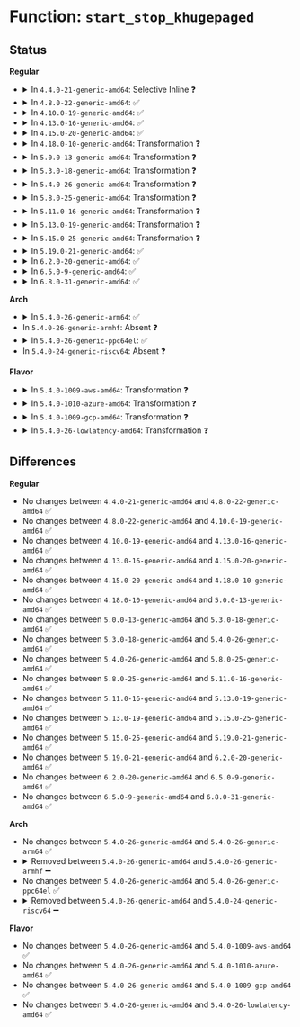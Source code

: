 # Function: <code>start_stop_khugepaged</code>

## Status
<b>Regular</b>
<ul>
<li>
<details>
<summary>In <code>4.4.0-21-generic-amd64</code>: Selective Inline ❓</summary>

```c
int start_stop_khugepaged()
```

```json
{
  "name": "start_stop_khugepaged",
  "collision_type": "Unique Static",
  "inline_type": "Selective",
  "funcs": [
    {
      "addr": 18446744071580893264,
      "name": "start_stop_khugepaged",
      "external": false,
      "loc": "mm/huge_memory.c:147",
      "file": "mm/huge_memory.c",
      "inline": "not declared, inlined",
      "caller_inline": [],
      "caller_func": [
        "mm/huge_memory.c:enabled_store"
      ]
    }
  ],
  "symbols": [
    {
      "addr": 18446744071580893264,
      "name": "start_stop_khugepaged",
      "section": ".text",
      "bind": "STB_LOCAL",
      "size": 393
    }
  ]
}
```
</details>
</li>
<li>
<details>
<summary>In <code>4.8.0-22-generic-amd64</code>: ✅</summary>

```c
int start_stop_khugepaged()
```

```json
{
  "name": "start_stop_khugepaged",
  "collision_type": "Unique Global",
  "inline_type": "No",
  "funcs": [
    {
      "addr": 18446744071581060272,
      "name": "start_stop_khugepaged",
      "external": true,
      "loc": "mm/khugepaged.c:1894",
      "file": "mm/khugepaged.c",
      "inline": "seen, unknown",
      "caller_inline": [],
      "caller_func": [
        "mm/huge_memory.c:enabled_store"
      ]
    }
  ],
  "symbols": [
    {
      "addr": 18446744071581060272,
      "name": "start_stop_khugepaged",
      "section": ".text",
      "bind": "STB_GLOBAL",
      "size": 411
    }
  ]
}
```
</details>
</li>
<li>
<details>
<summary>In <code>4.10.0-19-generic-amd64</code>: ✅</summary>

```c
int start_stop_khugepaged()
```

```json
{
  "name": "start_stop_khugepaged",
  "collision_type": "Unique Global",
  "inline_type": "No",
  "funcs": [
    {
      "addr": 18446744071581135536,
      "name": "start_stop_khugepaged",
      "external": true,
      "loc": "mm/khugepaged.c:1902",
      "file": "mm/khugepaged.c",
      "inline": "seen, unknown",
      "caller_inline": [],
      "caller_func": [
        "mm/huge_memory.c:enabled_store"
      ]
    }
  ],
  "symbols": [
    {
      "addr": 18446744071581135536,
      "name": "start_stop_khugepaged",
      "section": ".text",
      "bind": "STB_GLOBAL",
      "size": 411
    }
  ]
}
```
</details>
</li>
<li>
<details>
<summary>In <code>4.13.0-16-generic-amd64</code>: ✅</summary>

```c
int start_stop_khugepaged()
```

```json
{
  "name": "start_stop_khugepaged",
  "collision_type": "Unique Global",
  "inline_type": "No",
  "funcs": [
    {
      "addr": 18446744071581182736,
      "name": "start_stop_khugepaged",
      "external": true,
      "loc": "mm/khugepaged.c:1903",
      "file": "mm/khugepaged.c",
      "inline": "seen, unknown",
      "caller_inline": [],
      "caller_func": [
        "mm/huge_memory.c:enabled_store"
      ]
    }
  ],
  "symbols": [
    {
      "addr": 18446744071581182736,
      "name": "start_stop_khugepaged",
      "section": ".text",
      "bind": "STB_GLOBAL",
      "size": 413
    }
  ]
}
```
</details>
</li>
<li>
<details>
<summary>In <code>4.15.0-20-generic-amd64</code>: ✅</summary>

```c
int start_stop_khugepaged()
```

```json
{
  "name": "start_stop_khugepaged",
  "collision_type": "Unique Global",
  "inline_type": "No",
  "funcs": [
    {
      "addr": 18446744071581311904,
      "name": "start_stop_khugepaged",
      "external": true,
      "loc": "mm/khugepaged.c:1909",
      "file": "mm/khugepaged.c",
      "inline": "seen, unknown",
      "caller_inline": [],
      "caller_func": [
        "mm/huge_memory.c:enabled_store"
      ]
    }
  ],
  "symbols": [
    {
      "addr": 18446744071581311904,
      "name": "start_stop_khugepaged",
      "section": ".text",
      "bind": "STB_GLOBAL",
      "size": 413
    }
  ]
}
```
</details>
</li>
<li>
<details>
<summary>In <code>4.18.0-10-generic-amd64</code>: Transformation ❓</summary>

```c
int start_stop_khugepaged()
```

```json
{
  "name": "start_stop_khugepaged",
  "collision_type": "Unique Global",
  "inline_type": "No",
  "funcs": [
    {
      "addr": 0,
      "name": "start_stop_khugepaged",
      "external": true,
      "loc": "mm/khugepaged.c:1917",
      "file": "mm/khugepaged.c",
      "inline": "seen, unknown",
      "caller_inline": [],
      "caller_func": [
        "mm/huge_memory.c:hugepage_init",
        "mm/huge_memory.c:enabled_store"
      ]
    }
  ],
  "symbols": [
    {
      "addr": 18446744071581459008,
      "name": "start_stop_khugepaged.cold.44",
      "section": ".text",
      "bind": "STB_LOCAL",
      "size": 62
    },
    {
      "addr": 18446744071581458624,
      "name": "start_stop_khugepaged",
      "section": ".text",
      "bind": "STB_GLOBAL",
      "size": 384
    }
  ]
}
```
</details>
</li>
<li>
<details>
<summary>In <code>5.0.0-13-generic-amd64</code>: Transformation ❓</summary>

```c
int start_stop_khugepaged()
```

```json
{
  "name": "start_stop_khugepaged",
  "collision_type": "Unique Global",
  "inline_type": "No",
  "funcs": [
    {
      "addr": 0,
      "name": "start_stop_khugepaged",
      "external": true,
      "loc": "mm/khugepaged.c:1906",
      "file": "mm/khugepaged.c",
      "inline": "seen, unknown",
      "caller_inline": [],
      "caller_func": [
        "mm/huge_memory.c:hugepage_init",
        "mm/huge_memory.c:enabled_store"
      ]
    }
  ],
  "symbols": [
    {
      "addr": 18446744071581542691,
      "name": "start_stop_khugepaged.cold.45",
      "section": ".text",
      "bind": "STB_LOCAL",
      "size": 62
    },
    {
      "addr": 18446744071581542304,
      "name": "start_stop_khugepaged",
      "section": ".text",
      "bind": "STB_GLOBAL",
      "size": 387
    }
  ]
}
```
</details>
</li>
<li>
<details>
<summary>In <code>5.3.0-18-generic-amd64</code>: Transformation ❓</summary>

```c
int start_stop_khugepaged()
```

```json
{
  "name": "start_stop_khugepaged",
  "collision_type": "Unique Global",
  "inline_type": "No",
  "funcs": [
    {
      "addr": 0,
      "name": "start_stop_khugepaged",
      "external": true,
      "loc": "mm/khugepaged.c:1912",
      "file": "mm/khugepaged.c",
      "inline": "seen, unknown",
      "caller_inline": [],
      "caller_func": [
        "mm/huge_memory.c:hugepage_init",
        "mm/huge_memory.c:enabled_store"
      ]
    }
  ],
  "symbols": [
    {
      "addr": 18446744071581651711,
      "name": "start_stop_khugepaged.cold",
      "section": ".text",
      "bind": "STB_LOCAL",
      "size": 63
    },
    {
      "addr": 18446744071581651312,
      "name": "start_stop_khugepaged",
      "section": ".text",
      "bind": "STB_GLOBAL",
      "size": 399
    }
  ]
}
```
</details>
</li>
<li>
<details>
<summary>In <code>5.4.0-26-generic-amd64</code>: Transformation ❓</summary>

```c
int start_stop_khugepaged()
```

```json
{
  "name": "start_stop_khugepaged",
  "collision_type": "Unique Global",
  "inline_type": "No",
  "funcs": [
    {
      "addr": 0,
      "name": "start_stop_khugepaged",
      "external": true,
      "loc": "mm/khugepaged.c:2167",
      "file": "mm/khugepaged.c",
      "inline": "seen, unknown",
      "caller_inline": [],
      "caller_func": [
        "mm/huge_memory.c:hugepage_init",
        "mm/huge_memory.c:enabled_store"
      ]
    }
  ],
  "symbols": [
    {
      "addr": 18446744071581724239,
      "name": "start_stop_khugepaged.cold",
      "section": ".text",
      "bind": "STB_LOCAL",
      "size": 63
    },
    {
      "addr": 18446744071581723840,
      "name": "start_stop_khugepaged",
      "section": ".text",
      "bind": "STB_GLOBAL",
      "size": 399
    }
  ]
}
```
</details>
</li>
<li>
<details>
<summary>In <code>5.8.0-25-generic-amd64</code>: Transformation ❓</summary>

```c
int start_stop_khugepaged()
```

```json
{
  "name": "start_stop_khugepaged",
  "collision_type": "Unique Global",
  "inline_type": "No",
  "funcs": [
    {
      "addr": 0,
      "name": "start_stop_khugepaged",
      "external": true,
      "loc": "mm/khugepaged.c:2293",
      "file": "mm/khugepaged.c",
      "inline": "seen, unknown",
      "caller_inline": [],
      "caller_func": [
        "mm/huge_memory.c:hugepage_init",
        "mm/huge_memory.c:enabled_store"
      ]
    }
  ],
  "symbols": [
    {
      "addr": 18446744071581942089,
      "name": "start_stop_khugepaged.cold",
      "section": ".text",
      "bind": "STB_LOCAL",
      "size": 35
    },
    {
      "addr": 18446744071581941840,
      "name": "start_stop_khugepaged",
      "section": ".text",
      "bind": "STB_GLOBAL",
      "size": 221
    }
  ]
}
```
</details>
</li>
<li>
<details>
<summary>In <code>5.11.0-16-generic-amd64</code>: Transformation ❓</summary>

```c
int start_stop_khugepaged()
```

```json
{
  "name": "start_stop_khugepaged",
  "collision_type": "Unique Global",
  "inline_type": "No",
  "funcs": [
    {
      "addr": 0,
      "name": "start_stop_khugepaged",
      "external": true,
      "loc": "mm/khugepaged.c:2330",
      "file": "mm/khugepaged.c",
      "inline": "seen, unknown",
      "caller_inline": [],
      "caller_func": [
        "mm/huge_memory.c:hugepage_init",
        "mm/huge_memory.c:enabled_store"
      ]
    }
  ],
  "symbols": [
    {
      "addr": 18446744071591336825,
      "name": "start_stop_khugepaged.cold",
      "section": ".text",
      "bind": "STB_LOCAL",
      "size": 35
    },
    {
      "addr": 18446744071581989184,
      "name": "start_stop_khugepaged",
      "section": ".text",
      "bind": "STB_GLOBAL",
      "size": 221
    }
  ]
}
```
</details>
</li>
<li>
<details>
<summary>In <code>5.13.0-19-generic-amd64</code>: Transformation ❓</summary>

```c
int start_stop_khugepaged()
```

```json
{
  "name": "start_stop_khugepaged",
  "collision_type": "Unique Global",
  "inline_type": "No",
  "funcs": [
    {
      "addr": 0,
      "name": "start_stop_khugepaged",
      "external": true,
      "loc": "mm/khugepaged.c:2318",
      "file": "mm/khugepaged.c",
      "inline": "seen, unknown",
      "caller_inline": [],
      "caller_func": [
        "mm/huge_memory.c:hugepage_init",
        "mm/huge_memory.c:enabled_store"
      ]
    }
  ],
  "symbols": [
    {
      "addr": 18446744071591279509,
      "name": "start_stop_khugepaged.cold",
      "section": ".text",
      "bind": "STB_LOCAL",
      "size": 35
    },
    {
      "addr": 18446744071582016992,
      "name": "start_stop_khugepaged",
      "section": ".text",
      "bind": "STB_GLOBAL",
      "size": 221
    }
  ]
}
```
</details>
</li>
<li>
<details>
<summary>In <code>5.15.0-25-generic-amd64</code>: Transformation ❓</summary>

```c
int start_stop_khugepaged()
```

```json
{
  "name": "start_stop_khugepaged",
  "collision_type": "Unique Global",
  "inline_type": "No",
  "funcs": [
    {
      "addr": 0,
      "name": "start_stop_khugepaged",
      "external": true,
      "loc": "mm/khugepaged.c:2340",
      "file": "mm/khugepaged.c",
      "inline": "seen, unknown",
      "caller_inline": [],
      "caller_func": [
        "mm/huge_memory.c:hugepage_init",
        "mm/huge_memory.c:enabled_store"
      ]
    }
  ],
  "symbols": [
    {
      "addr": 18446744071592224430,
      "name": "start_stop_khugepaged.cold",
      "section": ".text",
      "bind": "STB_LOCAL",
      "size": 35
    },
    {
      "addr": 18446744071582319632,
      "name": "start_stop_khugepaged",
      "section": ".text",
      "bind": "STB_GLOBAL",
      "size": 221
    }
  ]
}
```
</details>
</li>
<li>
<details>
<summary>In <code>5.19.0-21-generic-amd64</code>: ✅</summary>

```c
int start_stop_khugepaged()
```

```json
{
  "name": "start_stop_khugepaged",
  "collision_type": "Unique Global",
  "inline_type": "No",
  "funcs": [
    {
      "addr": 18446744071582811776,
      "name": "start_stop_khugepaged",
      "external": true,
      "loc": "mm/khugepaged.c:2360",
      "file": "mm/khugepaged.c",
      "inline": "seen, unknown",
      "caller_inline": [],
      "caller_func": [
        "mm/huge_memory.c:hugepage_init",
        "mm/huge_memory.c:enabled_store"
      ]
    }
  ],
  "symbols": [
    {
      "addr": 18446744071582811776,
      "name": "start_stop_khugepaged",
      "section": ".text",
      "bind": "STB_GLOBAL",
      "size": 259
    }
  ]
}
```
</details>
</li>
<li>
<details>
<summary>In <code>6.2.0-20-generic-amd64</code>: ✅</summary>

```c
int start_stop_khugepaged()
```

```json
{
  "name": "start_stop_khugepaged",
  "collision_type": "Unique Global",
  "inline_type": "No",
  "funcs": [
    {
      "addr": 18446744071583352848,
      "name": "start_stop_khugepaged",
      "external": true,
      "loc": "mm/khugepaged.c:2560",
      "file": "mm/khugepaged.c",
      "inline": "seen, unknown",
      "caller_inline": [],
      "caller_func": [
        "mm/huge_memory.c:hugepage_init",
        "mm/huge_memory.c:enabled_store"
      ]
    }
  ],
  "symbols": [
    {
      "addr": 18446744071583352848,
      "name": "start_stop_khugepaged",
      "section": ".text",
      "bind": "STB_GLOBAL",
      "size": 261
    }
  ]
}
```
</details>
</li>
<li>
<details>
<summary>In <code>6.5.0-9-generic-amd64</code>: ✅</summary>

```c
int start_stop_khugepaged()
```

```json
{
  "name": "start_stop_khugepaged",
  "collision_type": "Unique Global",
  "inline_type": "No",
  "funcs": [
    {
      "addr": 18446744071583572160,
      "name": "start_stop_khugepaged",
      "external": true,
      "loc": "mm/khugepaged.c:2749",
      "file": "mm/khugepaged.c",
      "inline": "seen, unknown",
      "caller_inline": [],
      "caller_func": [
        "mm/huge_memory.c:hugepage_init",
        "mm/huge_memory.c:enabled_store"
      ]
    }
  ],
  "symbols": [
    {
      "addr": 18446744071583572160,
      "name": "start_stop_khugepaged",
      "section": ".text",
      "bind": "STB_GLOBAL",
      "size": 261
    }
  ]
}
```
</details>
</li>
<li>
<details>
<summary>In <code>6.8.0-31-generic-amd64</code>: ✅</summary>

```c
int start_stop_khugepaged()
```

```json
{
  "name": "start_stop_khugepaged",
  "collision_type": "Unique Global",
  "inline_type": "No",
  "funcs": [
    {
      "addr": 18446744071583765520,
      "name": "start_stop_khugepaged",
      "external": true,
      "loc": "mm/khugepaged.c:2628",
      "file": "mm/khugepaged.c",
      "inline": "seen, unknown",
      "caller_inline": [],
      "caller_func": [
        "mm/huge_memory.c:hugepage_init",
        "mm/huge_memory.c:enabled_store"
      ]
    }
  ],
  "symbols": [
    {
      "addr": 18446744071583765520,
      "name": "start_stop_khugepaged",
      "section": ".text",
      "bind": "STB_GLOBAL",
      "size": 274
    }
  ]
}
```
</details>
</li>
</ul>
<b>Arch</b>
<ul>
<li>
<details>
<summary>In <code>5.4.0-26-generic-arm64</code>: ✅</summary>

```c
int start_stop_khugepaged()
```

```json
{
  "name": "start_stop_khugepaged",
  "collision_type": "Unique Global",
  "inline_type": "No",
  "funcs": [
    {
      "addr": 18446603336493171472,
      "name": "start_stop_khugepaged",
      "external": true,
      "loc": "mm/khugepaged.c:2167",
      "file": "mm/khugepaged.c",
      "inline": "seen, unknown",
      "caller_inline": [],
      "caller_func": [
        "mm/huge_memory.c:hugepage_init",
        "mm/huge_memory.c:enabled_store"
      ]
    }
  ],
  "symbols": [
    {
      "addr": 18446603336493171472,
      "name": "start_stop_khugepaged",
      "section": ".text",
      "bind": "STB_GLOBAL",
      "size": 456
    }
  ]
}
```
</details>
</li>
<li>
In <code>5.4.0-26-generic-armhf</code>: Absent ❓
</li>
<li>
<details>
<summary>In <code>5.4.0-26-generic-ppc64el</code>: ✅</summary>

```c
int start_stop_khugepaged()
```

```json
{
  "name": "start_stop_khugepaged",
  "collision_type": "Unique Global",
  "inline_type": "No",
  "funcs": [
    {
      "addr": 13835058055286667248,
      "name": "start_stop_khugepaged",
      "external": true,
      "loc": "mm/khugepaged.c:2167",
      "file": "mm/khugepaged.c",
      "inline": "seen, unknown",
      "caller_inline": [],
      "caller_func": [
        "mm/huge_memory.c:hugepage_init",
        "mm/huge_memory.c:enabled_store"
      ]
    }
  ],
  "symbols": [
    {
      "addr": 13835058055286667248,
      "name": "start_stop_khugepaged",
      "section": ".text",
      "bind": "STB_GLOBAL",
      "size": 700
    }
  ]
}
```
</details>
</li>
<li>
In <code>5.4.0-24-generic-riscv64</code>: Absent ❓
</li>
</ul>
<b>Flavor</b>
<ul>
<li>
<details>
<summary>In <code>5.4.0-1009-aws-amd64</code>: Transformation ❓</summary>

```c
int start_stop_khugepaged()
```

```json
{
  "name": "start_stop_khugepaged",
  "collision_type": "Unique Global",
  "inline_type": "No",
  "funcs": [
    {
      "addr": 0,
      "name": "start_stop_khugepaged",
      "external": true,
      "loc": "mm/khugepaged.c:2167",
      "file": "mm/khugepaged.c",
      "inline": "seen, unknown",
      "caller_inline": [],
      "caller_func": [
        "mm/huge_memory.c:hugepage_init",
        "mm/huge_memory.c:enabled_store"
      ]
    }
  ],
  "symbols": [
    {
      "addr": 18446744071581692975,
      "name": "start_stop_khugepaged.cold",
      "section": ".text",
      "bind": "STB_LOCAL",
      "size": 63
    },
    {
      "addr": 18446744071581692576,
      "name": "start_stop_khugepaged",
      "section": ".text",
      "bind": "STB_GLOBAL",
      "size": 399
    }
  ]
}
```
</details>
</li>
<li>
<details>
<summary>In <code>5.4.0-1010-azure-amd64</code>: Transformation ❓</summary>

```c
int start_stop_khugepaged()
```

```json
{
  "name": "start_stop_khugepaged",
  "collision_type": "Unique Global",
  "inline_type": "No",
  "funcs": [
    {
      "addr": 0,
      "name": "start_stop_khugepaged",
      "external": true,
      "loc": "mm/khugepaged.c:2167",
      "file": "mm/khugepaged.c",
      "inline": "seen, unknown",
      "caller_inline": [],
      "caller_func": [
        "mm/huge_memory.c:hugepage_init",
        "mm/huge_memory.c:enabled_store"
      ]
    }
  ],
  "symbols": [
    {
      "addr": 18446744071581631999,
      "name": "start_stop_khugepaged.cold",
      "section": ".text",
      "bind": "STB_LOCAL",
      "size": 63
    },
    {
      "addr": 18446744071581631600,
      "name": "start_stop_khugepaged",
      "section": ".text",
      "bind": "STB_GLOBAL",
      "size": 399
    }
  ]
}
```
</details>
</li>
<li>
<details>
<summary>In <code>5.4.0-1009-gcp-amd64</code>: Transformation ❓</summary>

```c
int start_stop_khugepaged()
```

```json
{
  "name": "start_stop_khugepaged",
  "collision_type": "Unique Global",
  "inline_type": "No",
  "funcs": [
    {
      "addr": 0,
      "name": "start_stop_khugepaged",
      "external": true,
      "loc": "mm/khugepaged.c:2167",
      "file": "mm/khugepaged.c",
      "inline": "seen, unknown",
      "caller_inline": [],
      "caller_func": [
        "mm/huge_memory.c:hugepage_init",
        "mm/huge_memory.c:enabled_store"
      ]
    }
  ],
  "symbols": [
    {
      "addr": 18446744071581684287,
      "name": "start_stop_khugepaged.cold",
      "section": ".text",
      "bind": "STB_LOCAL",
      "size": 63
    },
    {
      "addr": 18446744071581683888,
      "name": "start_stop_khugepaged",
      "section": ".text",
      "bind": "STB_GLOBAL",
      "size": 399
    }
  ]
}
```
</details>
</li>
<li>
<details>
<summary>In <code>5.4.0-26-lowlatency-amd64</code>: Transformation ❓</summary>

```c
int start_stop_khugepaged()
```

```json
{
  "name": "start_stop_khugepaged",
  "collision_type": "Unique Global",
  "inline_type": "No",
  "funcs": [
    {
      "addr": 0,
      "name": "start_stop_khugepaged",
      "external": true,
      "loc": "mm/khugepaged.c:2167",
      "file": "mm/khugepaged.c",
      "inline": "seen, unknown",
      "caller_inline": [],
      "caller_func": [
        "mm/huge_memory.c:hugepage_init",
        "mm/huge_memory.c:enabled_store"
      ]
    }
  ],
  "symbols": [
    {
      "addr": 18446744071581751167,
      "name": "start_stop_khugepaged.cold",
      "section": ".text",
      "bind": "STB_LOCAL",
      "size": 63
    },
    {
      "addr": 18446744071581750768,
      "name": "start_stop_khugepaged",
      "section": ".text",
      "bind": "STB_GLOBAL",
      "size": 399
    }
  ]
}
```
</details>
</li>
</ul>

## Differences
<b>Regular</b>
<ul>
<li>
No changes between <code>4.4.0-21-generic-amd64</code> and <code>4.8.0-22-generic-amd64</code> ✅
</li>
<li>
No changes between <code>4.8.0-22-generic-amd64</code> and <code>4.10.0-19-generic-amd64</code> ✅
</li>
<li>
No changes between <code>4.10.0-19-generic-amd64</code> and <code>4.13.0-16-generic-amd64</code> ✅
</li>
<li>
No changes between <code>4.13.0-16-generic-amd64</code> and <code>4.15.0-20-generic-amd64</code> ✅
</li>
<li>
No changes between <code>4.15.0-20-generic-amd64</code> and <code>4.18.0-10-generic-amd64</code> ✅
</li>
<li>
No changes between <code>4.18.0-10-generic-amd64</code> and <code>5.0.0-13-generic-amd64</code> ✅
</li>
<li>
No changes between <code>5.0.0-13-generic-amd64</code> and <code>5.3.0-18-generic-amd64</code> ✅
</li>
<li>
No changes between <code>5.3.0-18-generic-amd64</code> and <code>5.4.0-26-generic-amd64</code> ✅
</li>
<li>
No changes between <code>5.4.0-26-generic-amd64</code> and <code>5.8.0-25-generic-amd64</code> ✅
</li>
<li>
No changes between <code>5.8.0-25-generic-amd64</code> and <code>5.11.0-16-generic-amd64</code> ✅
</li>
<li>
No changes between <code>5.11.0-16-generic-amd64</code> and <code>5.13.0-19-generic-amd64</code> ✅
</li>
<li>
No changes between <code>5.13.0-19-generic-amd64</code> and <code>5.15.0-25-generic-amd64</code> ✅
</li>
<li>
No changes between <code>5.15.0-25-generic-amd64</code> and <code>5.19.0-21-generic-amd64</code> ✅
</li>
<li>
No changes between <code>5.19.0-21-generic-amd64</code> and <code>6.2.0-20-generic-amd64</code> ✅
</li>
<li>
No changes between <code>6.2.0-20-generic-amd64</code> and <code>6.5.0-9-generic-amd64</code> ✅
</li>
<li>
No changes between <code>6.5.0-9-generic-amd64</code> and <code>6.8.0-31-generic-amd64</code> ✅
</li>
</ul>
<b>Arch</b>
<ul>
<li>
No changes between <code>5.4.0-26-generic-amd64</code> and <code>5.4.0-26-generic-arm64</code> ✅
</li>
<li>
<details>
<summary>Removed between <code>5.4.0-26-generic-amd64</code> and <code>5.4.0-26-generic-armhf</code> ➖</summary>

```c
int start_stop_khugepaged()
```
</details>
</li>
<li>
No changes between <code>5.4.0-26-generic-amd64</code> and <code>5.4.0-26-generic-ppc64el</code> ✅
</li>
<li>
<details>
<summary>Removed between <code>5.4.0-26-generic-amd64</code> and <code>5.4.0-24-generic-riscv64</code> ➖</summary>

```c
int start_stop_khugepaged()
```
</details>
</li>
</ul>
<b>Flavor</b>
<ul>
<li>
No changes between <code>5.4.0-26-generic-amd64</code> and <code>5.4.0-1009-aws-amd64</code> ✅
</li>
<li>
No changes between <code>5.4.0-26-generic-amd64</code> and <code>5.4.0-1010-azure-amd64</code> ✅
</li>
<li>
No changes between <code>5.4.0-26-generic-amd64</code> and <code>5.4.0-1009-gcp-amd64</code> ✅
</li>
<li>
No changes between <code>5.4.0-26-generic-amd64</code> and <code>5.4.0-26-lowlatency-amd64</code> ✅
</li>
</ul>
